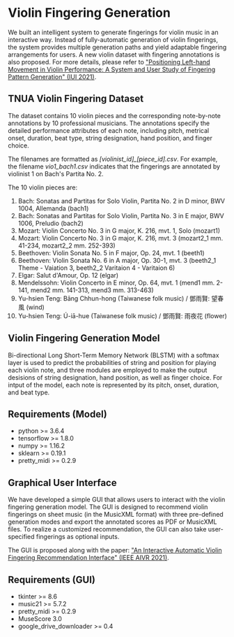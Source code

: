 # Violin Fingering Generation

We built an intelligent system to generate fingerings for violin music in an interactive way. Instead of fully-automatic generation of violin fingerings, the system provides multiple generation paths and yield adaptable fingering arrangements for users. A new violin dataset with fingering annotations is also proposed. For more details, please refer to ["Positioning Left-hand Movement in Violin Performance: A System and User Study of Fingering Pattern Generation" (IUI 2021)](https://dl.acm.org/doi/abs/10.1145/3397481.3450661?sid=SCITRUS).

## TNUA Violin Fingering Dataset ##
The dataset contains 10 violin pieces and the corresponding note-by-note annotations by 10 professional musicians. The annotations specify the detailed performance attributes of each note, including pitch, metrical onset, duration, beat type, string designation, hand position, and finger choice.

The filenames are formatted as *[violinist_id]_[piece_id].csv*. For example, the filename *vio1_bach1.csv* indicates that the fingerings are annotated by violinist 1 on Bach's Partita No. 2.

The 10 violin pieces are:
1. Bach: Sonatas and Partitas for Solo Violin, Partita No. 2 in D minor, BWV 1004, Allemanda (bach1)
2. Bach: Sonatas and Partitas for Solo Violin, Partita No. 3 in E major, BWV 1006, Preludio (bach2)
3. Mozart: Violin Concerto No. 3 in G major, K. 216, mvt. 1, Solo (mozart1)
4. Mozart: Violin Concerto No. 3 in G major, K. 216, mvt. 3 (mozart2_1 mm. 41-234, mozart2_2 mm. 252-393)
5. Beethoven: Violin Sonata No. 5 in F major, Op. 24, mvt. 1 (beeth1)
6. Beethoven: Violin Sonata No. 6 in A major, Op. 30-1, mvt. 3 (beeth2_1 Theme - Vaiation 3, beeth2_2 Varitaion 4 - Varitaion 6)
7. Elgar: Salut d'Amour, Op. 12 (elgar)
8. Mendelssohn: Violin Concerto in E minor, Op. 64, mvt. 1 (mend1 mm. 2-141, mend2 mm. 141-313, mend3 mm. 313-463)
9. Yu-hsien Teng: Bāng Chhun-hong (Taiwanese folk music) / 鄧雨賢: 望春風 (wind)
10. Yu-hsien Teng: Ú-iā-hue (Taiwanese folk music) / 鄧雨賢: 雨夜花 (flower)

## Violin Fingering Generation Model
Bi-directional Long Short-Term Memory Network (BLSTM) with a softmax layer is used to predict the probabilities of string and position for playing each violin note, and three modules are employed to make the output desisions of string designation, hand position, as well as finger choice. For intput of the model, each note is represented by its pitch, onset, duration, and beat type.

## Requirements (Model)
 * python >= 3.6.4
 * tensorflow >= 1.8.0
 * numpy >= 1.16.2
 * sklearn >= 0.19.1
 * pretty_midi >= 0.2.9

## Graphical User Interface
We have developed a simple GUI that allows users to interact with the violin fingering generation model. The GUI is designed to recommend violin fingerings on sheet music (in the MusicXML format) with three pre-defined generation modes and export the annotated scores as PDF or MusicXML files. To realize a customized recommendation, the GUI can also take user-specified fingerings as optional inputs. 

The GUI is proposed along with the paper: ["An Interactive Automatic Violin Fingering Recommendation Interface" (IEEE AIVR 2021)](...).

## Requirements (GUI)
 * tkinter >= 8.6
 * music21 >= 5.7.2
 * pretty_midi >= 0.2.9
 * MuseScore 3.0
 * google_drive_downloader >= 0.4

